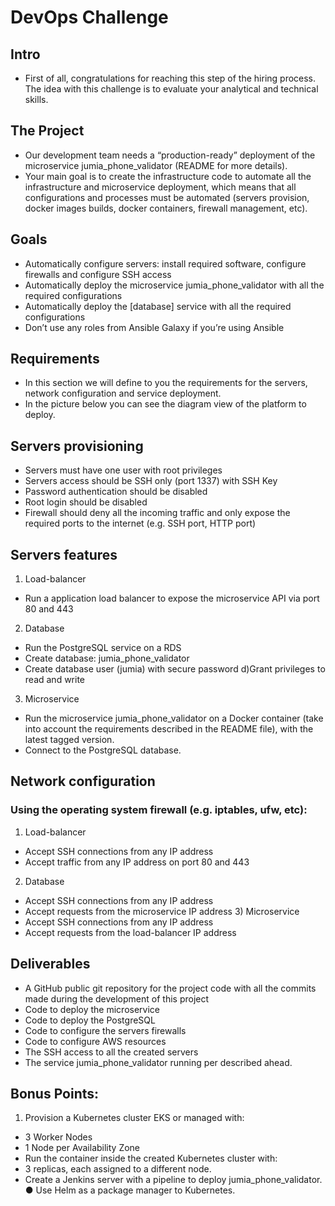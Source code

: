 # DevOps Challenge 

## Intro

- First of all, congratulations for reaching this step of the hiring process. The idea with this challenge is to evaluate your analytical and technical skills. 

## The Project

- Our development team needs a “production-ready” deployment of the microservice jumia_phone_validator (README for more details). 
- Your main goal is to create the infrastructure code to automate all the infrastructure and microservice deployment, which means that all configurations and processes must be automated (servers provision, docker images builds, docker containers, firewall management, etc). 

## Goals 

- Automatically configure servers: install required software, configure firewalls and configure SSH access 
- Automatically deploy the microservice jumia_phone_validator with all the required configurations 
- Automatically deploy the [database] service with all the required configurations 
- Don’t use any roles from Ansible Galaxy if you’re using Ansible 

## Requirements 

- In this section we will define to you the requirements for the servers, network configuration and service deployment. 
- In the picture below you can see the diagram view of the platform to deploy.

## Servers provisioning 

- Servers must have one user with root privileges 
- Servers access should be SSH only (port 1337) with SSH Key 
- Password authentication should be disabled 
- Root login should be disabled 
- Firewall should deny all the incoming traffic and only expose the required ports to the internet (e.g. SSH port, HTTP port) 

## Servers features 

1. Load-balancer 
- Run a application load balancer to expose the microservice API via port 80 and 443 

2. Database 
- Run the PostgreSQL service on a RDS 
- Create database: jumia_phone_validator 
- Create database user (jumia) with secure password d)Grant privileges to read and write 

3. Microservice 

- Run the microservice jumia_phone_validator on a Docker container (take into account the requirements described in the README file), with the latest tagged version. 
- Connect to the PostgreSQL database.

## Network configuration 

### Using the operating system firewall (e.g. iptables, ufw, etc): 
1. Load-balancer 
- Accept SSH connections from any IP address 
- Accept traffic from any IP address on port 80 and 443 

2. Database 
- Accept SSH connections from any IP address 
- Accept requests from the microservice IP address 3) Microservice 
- Accept SSH connections from any IP address 
- Accept requests from the load-balancer IP address

## Deliverables 
- A GitHub public git repository for the project code with all the commits made during the development of this project 
- Code to deploy the microservice 
- Code to deploy the PostgreSQL 
- Code to configure the servers firewalls 
- Code to configure AWS resources 
- The SSH access to all the created servers 
- The service jumia_phone_validator running per described ahead. 

## Bonus Points: 
1. Provision a Kubernetes cluster EKS or managed with: 
- 3 Worker Nodes 
- 1 Node per Availability Zone 
- Run the container inside the created Kubernetes cluster with: 
- 3 replicas, each assigned to a different node. 
- Create a Jenkins server with a pipeline to deploy jumia_phone_validator. ● Use Helm as a package manager to Kubernetes.


